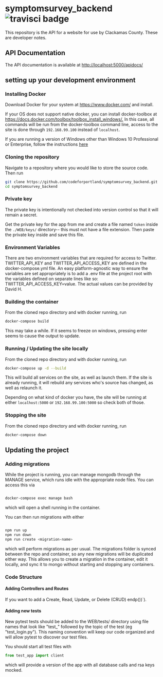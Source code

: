 # symptomsurvey_backend ![travisci badge](https://travis-ci.org/CodeForPortland/symptomsurvey_backend.svg?branch=master)

This repository is the API for a website for use by Clackamas County.  These are developer notes.

## API Documentation

The API documentation is available at <http://localhost:5000/apidocs/>

## setting up your development environment

### Installing Docker

Download Docker for your system at <https://www.docker.com/> and install.

If your OS does not support native docker, you can install docker-toolbox at <https://docs.docker.com/toolbox/toolbox_install_windows/.> In this case, all commands will be run from the docker-toolbox command line, access to the site is done through `192.168.99.100` instead of `localhost`.

If you are running a version of Windows other than Windows 10 Professional or Enterprise, follow the instructions [here](https://github.com/CodeForPortland/symptomsurvey_backend/wiki/How-to-set-up-docker-on-windows)

### Cloning the repository

Navigate to a repository where you would like to store the source code.  Then run

```bash
git clone https://github.com/codeforportland/symptomsurvey_backend.git
cd symptomsurvey_backend
```

### Private key

The private key is intentionally not checked into version control so that it will remain a secret.

Get the private key for the app from me and create a file named `token` inside the `./WEB/keys/` directory-- this must not have a file extension. Then paste the private key inside and save this file.

### Environment Variables

There are two environment variables that are required for access to Twitter. TWITTER_API_KEY and TWITTER_API_ACCESS_KEY are defined in the docker-compose.yml file. An easy platform-agnostic way to ensure the variables are set appropriately is to add a .env file at the project root with the variables defined on separate lines like so: TWITTER_API_ACCESS_KEY=value. The actual values can be provided by David H.

### Building the container

From the cloned repo directory and with docker running, run

```bash
docker-compose build
```

This may take a while. If it seems to freeze on windows, pressing enter seems to cause the output to update.

### Running / Updating the site locally

From the cloned repo directory and with docker running, run

```bash
docker-compose up -d --build
```

This will build all services on the site, as well as launch them. If the site is already running, it will rebuild any services who's source has changed, as well as relaunch it.

Depending on what kind of docker you have, the site will be running at either `localhost:5000` or `192.168.99.100:5000` so check both of those.

### Stopping the site

From the cloned repo directory and with docker running, run

```bash
docker-compose down
```

## Updating the project

### Adding migrations

While the project is running, you can manage mongodb through the MANAGE service, which runs idle with the appropriate node files. You can access this via

```bash

docker-compose exec manage bash

```

which will open a shell running in the container.

You can then run migrations with either

```bash

npm run up
npm run down
npm run create <migration-name>

```

which will perform migrations as per usual.
The migrations folder is synced between the repo and container, so any new migrations will be duplicated either way. This allows you to create a migration in the container, edit it locally, and sync it to mongo without starting and stopping any containers.

### Code Structure

#### Adding Controllers and Routes

If you want to add a Create, Read, Update, or Delete (CRUD) endp())`).

#### Adding new tests

New pytest tests should be added to the WEB/tests/ directory using file names that look like "test_" followed by the topic of the test (eg "test_login.py"). This naming convention will keep our code organized and will allow pytest to discover our test files.

You should start all test files with

```python
from test_app import client
```

which will provide a version of the app with all database calls and rsa keys mocked.
